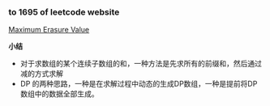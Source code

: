 ### to 1695 of leetcode website

[Maximum Erasure Value](https://leetcode-cn.com/problems/maximum-erasure-value/)

**小结**
- 对于求数组的某个连续子数组的和，一种方法是先求所有的前缀和，然后通过减的方式求解
- DP 的两种思路，一种是在求解过程中动态的生成DP数组，一种是提前将DP数组中的数据全部生成。